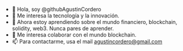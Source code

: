 - 👋 Hola, soy @githubAgustinCordero
- 👀 Me interesa la tecnología y la innovación.
- 🌱 Ahora estoy aprendiendo sobre el mundo financiero, blockchain, solidity, web3. Nunca pares de aprender.
- 💞️ Me interesa colaborar con el mundo blockchain.
- 📫 Para contactarme, usa el mail agustincordero@gmail.com

<!---
githubAgustinCordero/githubAgustinCordero is a ✨ special ✨ repository because its `README.md` (this file) appears on your GitHub profile.
You can click the Preview link to take a look at your changes.
--->
